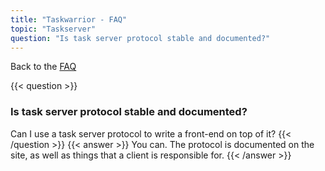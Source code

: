 ```yaml
---
title: "Taskwarrior - FAQ"
topic: "Taskserver"
question: "Is task server protocol stable and documented?"
---
```


Back to the [FAQ](/support/faq)

{{< question >}}
### Is task server protocol stable and documented?

Can I use a task server protocol to write a front-end on top of it?
{{< /question >}}
{{< answer >}}
You can.
The protocol is documented on the site, as well as things that a client is responsible for.
{{< /answer >}}
